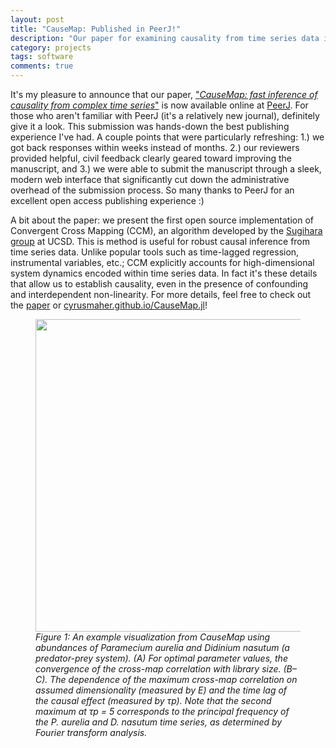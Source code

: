 ```yaml
---
layout: post
title: "CauseMap: Published in PeerJ!"
description: "Our paper for examining causality from time series data is now online."
category: projects
tags: software
comments: true
---
```


It's my pleasure to announce that our paper, ["_CauseMap: fast inference of causality from complex time series_"](https://peerj.com/articles/824/) is now available online at [PeerJ](https://peerj.com/). For those who aren't familiar with PeerJ (it's a relatively new journal), definitely give it a look. This submission was hands-down the best publishing experience I've had. A couple points that were particularly refreshing: 1.) we got back responses within weeks instead of months. 2.) our reviewers provided helpful, civil feedback clearly geared toward improving the manuscript, and 3.) we were able to submit the manuscript through a sleek, modern web interface that significantly cut down the administrative overhead of the submission process. So many thanks to PeerJ for an excellent open access publishing experience :)

A bit about the paper: we present the first open source implementation of Convergent Cross Mapping (CCM), an algorithm developed by the [Sugihara group](http://scrippsscholars.ucsd.edu/gsugihara) at UCSD. This is method is useful for robust causal inference from time series data. Unlike popular tools such as time-lagged regression, instrumental variables, etc.; CCM explicitly accounts for high-dimensional system dynamics encoded within time series data. In fact it's these details that allow us to establish causality, even in the presence of confounding and interdependent non-linearity. For more details, feel free to check out the [paper](https://peerj.com/articles/824/) or [cyrusmaher.github.io/CauseMap.jl](cyrusmaher.github.io/CauseMap.jl)!

<figure align="center">
    <img src="{{ site.url }}/images/Causemap_fit.jpg"  WIDTH="500" BORDER="0" ALIGN="middle" > 
    <figcaption align="left"><i>Figure 1: An example visualization from CauseMap using abundances of Paramecium aurelia and Didinium nasutum (a predator-prey system). (A) For optimal parameter values, the convergence of the cross-map correlation with library size. (B–C). The dependence of the maximum cross-map correlation on assumed dimensionality (measured by E) and the time lag of the causal effect (measured by τp). Note that the second maximum at τp = 5 corresponds to the principal frequency of the P. aurelia and D. nasutum time series, as determined by Fourier transform analysis.</i></figcaption>
</figure>